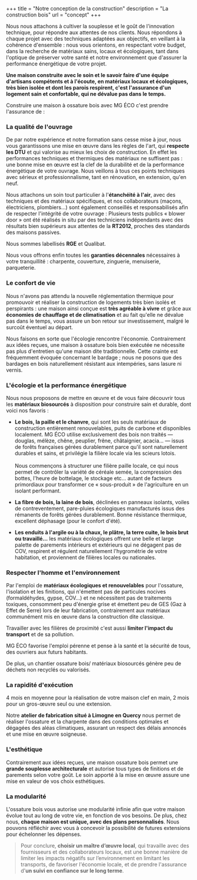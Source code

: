 +++
title = "Notre conception de la construction"
description = "La construction bois"
url = "concept"
+++

Nous nous attachons à cultiver la souplesse et le goût de l'innovation technique, pour répondre aux attentes de nos clients.
Nous répondons à chaque projet avec des techniques adaptées aux objectifs, en veillant à la cohérence d'ensemble :
nous vous orientons, en respectant votre budget, dans la recherche de matériaux sains, locaux et écologiques, tant dans l'optique de préserver votre santé et notre environnement que d'assurer la performance énergétique de votre projet.

**Une maison construite avec le soin et le savoir faire d'une équipe d'artisans compétents et à l'écoute, en matériaux locaux et écologiques, très bien isolée et dont les parois respirent, c'est l'assurance d'un logement sain et confortable, qui ne dévalue pas dans le temps.**

Construire une maison à ossature bois avec MG ÉCO c'est prendre l'assurance de :

### La qualité de l'ouvrage

De par notre expérience et notre formation sans cesse mise à jour, nous vous garantissons une mise en œuvre dans les règles de l'art, qui **respecte les DTU** et qui valorise au mieux les choix de construction.
En effet les performances techniques et thermiques des matériaux ne suffisent pas : une bonne mise en œuvre est la clef de la durabilité et de la performance énergétique de votre ouvrage.
Nous veillons à tous ces points techniques avec sérieux et professionnalisme, tant en rénovation, en extension, qu'en neuf.

Nous attachons un soin tout particulier à l'**étanchéité à l'air**, avec des techniques et des matériaux spécifiques, et nos collaborateurs (maçons, électriciens, plombiers...) sont également conseillés et responsabilisés afin de respecter l'intégrité de votre ouvrage :
Plusieurs tests publics « blower door » ont été réalisés in situ par des techniciens indépendants avec des résultats bien supérieurs aux attentes de la **RT2012**, proches des standards des maisons passives.

Nous sommes labellisés **RGE** et Qualibat.

Nous vous offrons enfin toutes les **garanties décennales** nécessaires à votre tranquillité : charpente, couverture, zinguerie, menuiserie, parqueterie.

### Le confort de vie

Nous n'avons pas attendu la nouvelle réglementation thermique pour promouvoir et réaliser la construction de logements très bien isolés et perspirants : une maison ainsi conçue est **très agréable à vivre** et grâce aux **économies de chauffage et de climatisation** et au fait qu'elle ne dévalue pas dans le temps, vous assure un bon retour sur investissement, malgré le surcoût éventuel au départ.

Nous faisons en sorte que l'écologie rencontre l'économie. Contrairement aux idées reçues, une maison à ossature bois bien exécutée ne nécessite pas plus d'entretien qu'une maison dite traditionnelle. Cette crainte est fréquemment évoquée concernant le bardage ; nous ne posons que des bardages en bois naturellement résistant aux intempéries, sans lasure ni vernis.

### L'écologie et la performance énergétique

Nous nous proposons de mettre en œuvre et de vous faire découvrir tous les **matériaux biosourcés** à disposition pour construire sain et durable, dont voici nos favoris :

- **Le bois, la paille et le chanvre**, qui sont les seuls matériaux de construction entièrement renouvelables, puits de carbone et disponibles localement. MG ÉCO utilise exclusivement des bois non traités — douglas, mélèze, chêne, peuplier, frêne, châtaignier, acacia… — issus de forêts françaises gérées durablement parce qu'il sont naturellement durables et sains, et privilégie la filière locale via les scieurs lotois.<br/><br/>Nous commençons à structurer une filière paille locale, ce qui nous permet de contrôler la variété de céréale semée, la compression des bottes, l'heure de bottelage, le stockage etc... autant de facteurs primordiaux pour transformer ce « sous-produit » de l'agriculture en un isolant performant.

- **La fibre de bois, la laine de bois**, déclinées en panneaux isolants, voiles de contreventement, pare-pluies écologiques manufacturés issus des rémanents de forêts gérées durablement. Bonne résistance thermique, excellent déphasage (pour le confort d'été).

- **Les enduits à l'argile ou à la chaux, le plâtre, la terre cuite, le bois brut ou travaillé…** les matériaux écologiques offrent une belle et large palette de parements intérieurs et extérieurs qui ne dégagent pas de COV, respirent et régulent naturellement l'hygrométrie de votre habitation, et proviennent de filières locales ou nationales.

### Respecter l'homme et l'environnement

Par l'emploi de **matériaux écologiques et renouvelables** pour l'ossature, l'isolation et les finitions, qui n'émettent pas de particules nocives (formaldéhydes, gypse, COV…) et ne nécessitent pas de traitements toxiques, consomment peu d'énergie grise et émettent peu de GES (Gaz à Effet de Serre) lors de leur fabrication, contrairement aux matériaux communément mis en œuvre dans la construction dite classique.

Travailler avec les filières de proximité c'est aussi **limiter l'impact du transport** et de sa pollution.

MG ÉCO favorise l'emploi pérenne et pense à la santé et la sécurité de tous, des ouvriers aux futurs habitants.

De plus, un chantier ossature bois/ matériaux biosourcés génère peu de déchets non recyclés ou valorisés.

### La rapidité d'exécution

4 mois en moyenne pour la réalisation de votre maison clef en main, 2 mois pour un gros-œuvre seul ou une extension.

Notre **atelier de fabrication situé à Limogne en Quercy** nous permet de réaliser l'ossature et la charpente dans des conditions optimales et dégagées des aléas climatiques, assurant un respect des délais annoncés et une mise en œuvre soigneuse.

### L'esthétique

Contrairement aux idées reçues, une maison ossature bois permet une **grande souplesse architecturale** et autorise tous types de finitions et de parements selon votre goût. Le soin apporté à la mise en œuvre assure une mise en valeur de vos choix esthétiques.

### La modularité

L'ossature bois vous autorise une modularité infinie afin que votre maison évolue tout au long de votre vie, en fonction de vos besoins. De plus, chez nous, **chaque maison est unique, avec des plans personnalisés**.
Nous pouvons réfléchir avec vous à concevoir la possibilité de futures extensions pour échelonner les dépenses.

> Pour conclure, **choisir un maître d’œuvre local**, qui travaille avec des fournisseurs et des collaborateurs locaux, est une bonne manière de limiter les impacts négatifs sur l’environnement en limitant les transports, de favoriser l'économie locale, et de prendre l'assurance d'**un suivi en confiance sur le long terme**.
